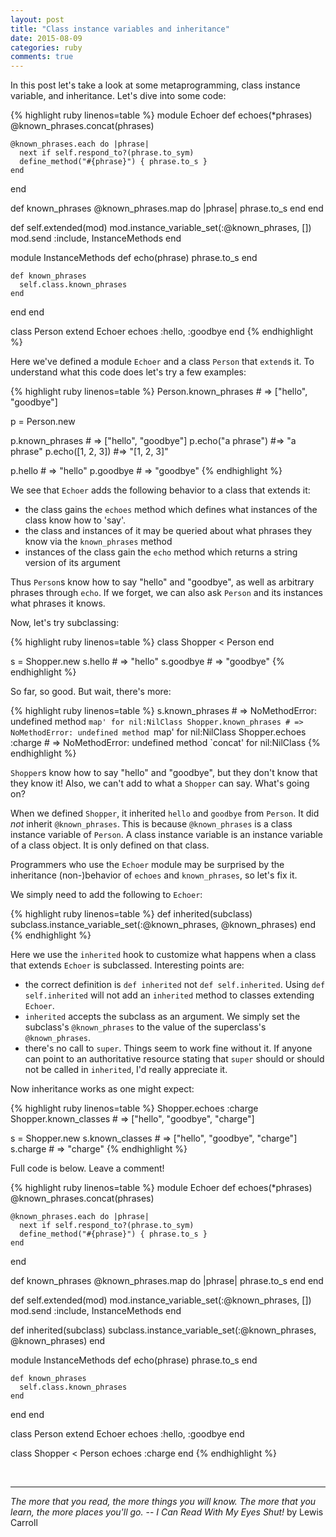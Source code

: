```yaml
---
layout: post
title: "Class instance variables and inheritance"
date: 2015-08-09
categories: ruby
comments: true
---
```


In this post let's take a look at some metaprogramming, class instance variable, and inheritance.  Let's dive into some code:

{% highlight ruby linenos=table %}
module Echoer
  def echoes(*phrases)
    @known_phrases.concat(phrases)

    @known_phrases.each do |phrase|
      next if self.respond_to?(phrase.to_sym)
      define_method("#{phrase}") { phrase.to_s }
    end
  end

  def known_phrases
    @known_phrases.map do |phrase|
      phrase.to_s
    end
  end

  def self.extended(mod)
    mod.instance_variable_set(:@known_phrases, [])
    mod.send :include, InstanceMethods
  end

  module InstanceMethods
    def echo(phrase)
      phrase.to_s
    end

    def known_phrases
      self.class.known_phrases
    end
  end
end

class Person
  extend Echoer
  echoes :hello, :goodbye
end
{% endhighlight %}

Here we've defined a module `Echoer` and a class `Person` that `extend`s it.  To understand what this code does let's try a few examples:

{% highlight ruby linenos=table %}
Person.known_phrases # => ["hello", "goodbye"]

p = Person.new

p.known_phrases # => ["hello", "goodbye"]
p.echo("a phrase") #=> "a phrase"
p.echo([1, 2, 3]) #=> "[1, 2, 3]"

p.hello # => "hello"
p.goodbye # => "goodbye"
{% endhighlight %}

We see that `Echoer` adds the following behavior to a class that extends it:

- the class gains the `echoes` method which defines what instances of the class know how to 'say'.
- the class and instances of it may be queried about what phrases they know via the `known_phrases` method
- instances of the class gain the `echo` method which returns a string version of its argument

Thus `Person`s know how to say "hello" and "goodbye", as well as arbitrary phrases through `echo`.  If we forget, we can also ask `Person` and its instances what phrases it knows.

Now, let's try subclassing:

{% highlight ruby linenos=table %}
class Shopper < Person
end

s = Shopper.new
s.hello # => "hello"
s.goodbye # => "goodbye"
{% endhighlight %}

So far, so good.  But wait, there's more:

{% highlight ruby linenos=table %}
s.known_phrases # => NoMethodError: undefined method `map' for nil:NilClass
Shopper.known_phrases # => NoMethodError: undefined method `map' for nil:NilClass
Shopper.echoes :charge # => NoMethodError: undefined method `concat' for nil:NilClass
{% endhighlight %}

`Shopper`s know how to say "hello" and "goodbye", but they don't know that they know it!  Also, we can't add to what a `Shopper` can say.  What's going on?

When we defined `Shopper`, it inherited `hello` and `goodbye` from `Person`.  It did *not* inherit `@known_phrases`.  This is because `@known_phrases` is a class instance variable of `Person`.  A class instance variable is an instance variable of a class object.  It is only defined on that class.

Programmers who use the `Echoer` module may be surprised by the inheritance (non-)behavior of `echoes` and `known_phrases`, so let's fix it.

We simply need to add the following to `Echoer`:

{% highlight ruby linenos=table %}
def inherited(subclass)
  subclass.instance_variable_set(:@known_phrases, @known_phrases)
end
{% endhighlight %}

Here we use the `inherited` hook to customize what happens when a class that extends `Echoer` is subclassed.  Interesting points are:

- the correct definition is `def inherited` not `def self.inherited`.  Using `def self.inherited` will not add an `inherited` method to classes extending `Echoer`.
- `inherited` accepts the subclass as an argument.  We simply set the subclass's `@known_phrases` to the value of the superclass's `@known_phrases`.
- there's no call to `super`.  Things seem to work fine without it.  If anyone can point to an authoritative resource stating that `super` should or should not be called in `inherited`, I'd really appreciate it.

Now inheritance works as one might expect:

{% highlight ruby linenos=table %}
Shopper.echoes :charge
Shopper.known_classes # => ["hello", "goodbye", "charge"]

s = Shopper.new
s.known_classes # => ["hello", "goodbye", "charge"]
s.charge # => "charge"
{% endhighlight %}

Full code is below.  Leave a comment!

{% highlight ruby linenos=table %}
module Echoer
  def echoes(*phrases)
    @known_phrases.concat(phrases)

    @known_phrases.each do |phrase|
      next if self.respond_to?(phrase.to_sym)
      define_method("#{phrase}") { phrase.to_s }
    end
  end

  def known_phrases
    @known_phrases.map do |phrase|
      phrase.to_s
    end
  end

  def self.extended(mod)
    mod.instance_variable_set(:@known_phrases, [])
    mod.send :include, InstanceMethods
  end

  def inherited(subclass)
    subclass.instance_variable_set(:@known_phrases, @known_phrases)
  end

  module InstanceMethods
    def echo(phrase)
      phrase.to_s
    end

    def known_phrases
      self.class.known_phrases
    end
  end
end

class Person
  extend Echoer
  echoes :hello, :goodbye
end

class Shopper < Person
  echoes :charge
end
{% endhighlight %}

<br/>

***
*The more that you read, the more things you will know. The more that you learn, the more places you'll go.*
-- *I Can Read With My Eyes Shut!* by Lewis Carroll



